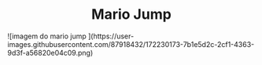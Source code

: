 <h1 align="center"> Mario Jump </h1>
![imagem do mario jump ](https://user-images.githubusercontent.com/87918432/172230173-7b1e5d2c-2cf1-4363-9d3f-a56820e04c09.png)
